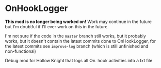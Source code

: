 ﻿# OnHookLogger

**This mod is no longer being worked on!**
Work may continue in the future but I'm doubtful if I'll ever work on this in the future.

I'm not sure if the code in the `master` branch still works, but it probably works, but it doesn't contain the latest commits
done to OnHookLogger, for the latest commits see `improve-log` branch (which is still unfinished and non-functional)

Debug mod for Hollow Knight that logs all On. hook activities into a txt file
